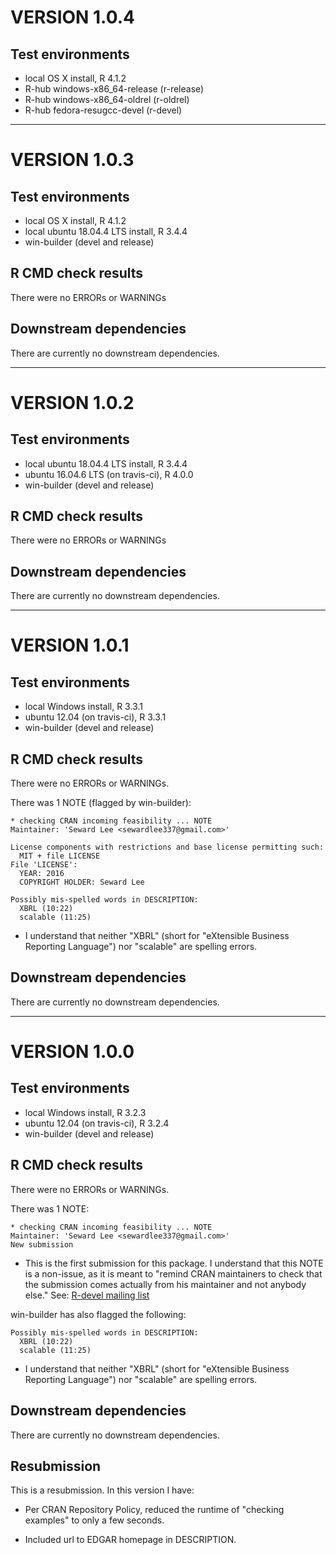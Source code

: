 # VERSION 1.0.4

## Test environments
* local OS X install, R 4.1.2
* R-hub windows-x86_64-release (r-release)
* R-hub windows-x86_64-oldrel (r-oldrel)
* R-hub fedora-resugcc-devel (r-devel)

---

# VERSION 1.0.3

## Test environments
* local OS X install, R 4.1.2
* local ubuntu 18.04.4 LTS install, R 3.4.4
* win-builder (devel and release)

## R CMD check results
There were no ERRORs or WARNINGs

## Downstream dependencies
There are currently no downstream dependencies.

---

# VERSION 1.0.2

## Test environments
* local ubuntu 18.04.4 LTS install, R 3.4.4
* ubuntu 16.04.6 LTS (on travis-ci), R 4.0.0
* win-builder (devel and release)

## R CMD check results
There were no ERRORs or WARNINGs

## Downstream dependencies
There are currently no downstream dependencies.

---


# VERSION 1.0.1

## Test environments
* local Windows install, R 3.3.1
* ubuntu 12.04 (on travis-ci), R 3.3.1
* win-builder (devel and release)

## R CMD check results
There were no ERRORs or WARNINGs.

There was 1 NOTE (flagged by win-builder):

```
* checking CRAN incoming feasibility ... NOTE
Maintainer: 'Seward Lee <sewardlee337@gmail.com>'

License components with restrictions and base license permitting such:
  MIT + file LICENSE
File 'LICENSE':
  YEAR: 2016
  COPYRIGHT HOLDER: Seward Lee

Possibly mis-spelled words in DESCRIPTION:
  XBRL (10:22)
  scalable (11:25)
```

* I understand that neither "XBRL" (short for "eXtensible Business Reporting Language") nor "scalable" are spelling errors.

## Downstream dependencies
There are currently no downstream dependencies.

---


# VERSION 1.0.0

## Test environments
* local Windows install, R 3.2.3
* ubuntu 12.04 (on travis-ci), R 3.2.4
* win-builder (devel and release)

## R CMD check results
There were no ERRORs or WARNINGs.

There was 1 NOTE:

```
* checking CRAN incoming feasibility ... NOTE
Maintainer: 'Seward Lee <sewardlee337@gmail.com>'
New submission
```

* This is the first submission for this package. I understand that this NOTE is a non-issue, as it is meant to "remind CRAN maintainers to check that the submission comes actually from his maintainer and not anybody else." See: [R-devel mailing list](https://mailman.stat.ethz.ch/pipermail/r-devel/2014-March/068497.html)

win-builder has also flagged the following:

```
Possibly mis-spelled words in DESCRIPTION:
  XBRL (10:22)
  scalable (11:25)
```

* I understand that neither "XBRL" (short for "eXtensible Business Reporting Language") nor "scalable" are spelling errors.

## Downstream dependencies
There are currently no downstream dependencies.

## Resubmission
This is a resubmission. In this version I have:

* Per CRAN Repository Policy, reduced the runtime of "checking examples" to only a few seconds.

* Included url to EDGAR homepage in DESCRIPTION.